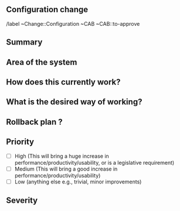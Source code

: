 ## Configuration change

<!-- Configuration change, to be approved by the CAB. -->

/label ~Change::Configuration ~CAB ~CAB::to-approve

## Summary
<!-- Outline the issue being faced, and why this needs to change !-->

## Area of the system
<!-- This might only be one part, but may involve multiple sections !-->

## How does this currently work?
<!-- the current process, and any associated business rules !-->

## What is the desired way of working?
<!-- after the change, what should the process be, and what should the business rules be !-->

## Rollback plan ?
<!-- describe how to rollback the change in case the expected change is not working -->

## Priority
<!-- Delete as appropriate. The priority and severity assigned may be different to this !-->
- [ ] High (This will bring a huge increase in performance/productivity/usability, or is a legislative requirement)
- [ ] Medium (This will bring a good increase in performance/productivity/usability)
- [ ] Low (anything else e.g., trivial, minor improvements)

## Severity
<!-- Pick one -->
<!-- /label ~Severity::1-Critical --> 
<!-- /label ~Severity::2-Major -->
<!-- /label ~Severity::3-Moderate -->
<!-- /label ~Severity::4-Minor -->
<!-- /label ~Severity::5-Cosmetic -->
